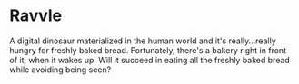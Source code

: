# Ravvle

A digital dinosaur materialized in the human world and it's really...really hungry for freshly baked bread. 
Fortunately, there's a bakery right in front of it, when it wakes up. Will it succeed in eating all the freshly baked 
bread while avoiding being seen?
